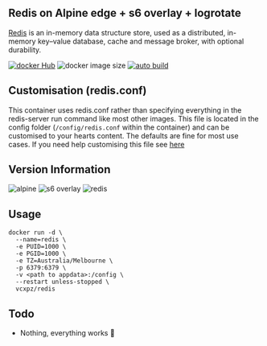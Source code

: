 ## Redis on Alpine edge + s6 overlay + logrotate
[Redis](https://redis.io/) is an in-memory data structure store, used as a distributed, in-memory key–value database, cache and message broker, with optional durability.

[![docker Hub](https://img.shields.io/badge/docker_hub-link-blue?style=for-the-badge&logo=docker)](https://hub.docker.com/repository/docker/vcxpz/redis) ![docker image size](https://img.shields.io/docker/image-size/vcxpz/redis?style=for-the-badge&logo=docker) [![auto build](https://img.shields.io/badge/auto_build-weekly-blue?style=for-the-badge&logo=docker?color=d1aa67)](https://github.com/hydazz/docker-redis/actions?query=workflow%3A%22Cron+Update+CI%22)

## Customisation (redis.conf)
This container uses redis.conf rather than specifying everything in the redis-server run command like most other images. This file is located in the config folder (`/config/redis.conf` within the container) and can be customised to your hearts content. The defaults are fine for most use cases. If you need help customising this file see [here](https://redis.io/topics/config)

## Version Information
![alpine](https://img.shields.io/badge/alpine-edge-0D597F?style=for-the-badge&logo=alpine-linux) ![s6 overlay](https://img.shields.io/badge/s6_overlay-2.1.0.2-blue?style=for-the-badge) ![redis](https://img.shields.io/badge/redis-6.0.9-DC382D?style=for-the-badge&logo=redis)

## Usage
```
docker run -d \
  --name=redis \
  -e PUID=1000 \
  -e PGID=1000 \
  -e TZ=Australia/Melbourne \
  -p 6379:6379 \
  -v <path to appdata>:/config \
  --restart unless-stopped \
  vcxpz/redis
```

## Todo
* Nothing, everything works 🙂
